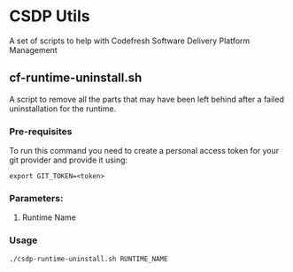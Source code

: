 # CSDP Utils

A set of scripts to help with Codefresh Software Delivery Platform Management

## cf-runtime-uninstall.sh

A script to remove all the parts that may have been left behind after a failed uninstallation for the runtime.

### Pre-requisites

To run this command you need to create a personal access token for your git provider and provide it using:

```
export GIT_TOKEN=<token>
```

### Parameters:

1. Runtime Name

### Usage

```
./csdp-runtime-uninstall.sh RUNTIME_NAME
```
